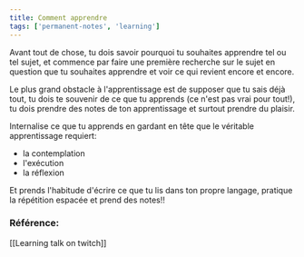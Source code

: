 ```yaml
---
title: Comment apprendre
tags: ['permanent-notes', 'learning']
---
```


Avant tout de chose, tu dois savoir pourquoi tu souhaites apprendre tel ou tel sujet, et commence par faire une première recherche sur le sujet en question que tu souhaites apprendre et voir ce qui revient encore et encore.

Le plus grand obstacle à l'apprentissage est de supposer que tu sais déjà tout, tu dois te souvenir de ce que tu apprends (ce n'est pas vrai pour tout!), tu dois prendre des notes de ton apprentissage et surtout prendre du plaisir.

Internalise ce que tu apprends en gardant en tête que le véritable apprentissage requiert:
- la contemplation
- l'exécution
- la réflexion

Et prends l'habitude d'écrire ce que tu lis dans ton propre langage, pratique la répétition espacée et prend des notes!!

### Référence: 
[[Learning talk on twitch]]